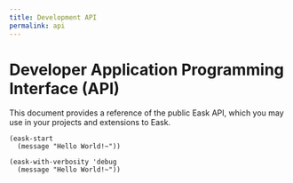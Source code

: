 ```yaml
---
title: Development API
permalink: api
---
```


# Developer Application Programming Interface (API)

This document provides a reference of the public Eask API, which you may use in
your projects and extensions to Eask.

```elisp
(eask-start
  (message "Hello World!~"))
```

```elisp
(eask-with-verbosity 'debug
  (message "Hello World!~"))
```
